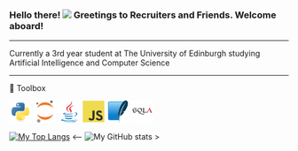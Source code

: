 ### Hello there! <img src="https://raw.githubusercontent.com/MartinHeinz/MartinHeinz/master/wave.gif" width="30px"> Greetings to Recruiters and Friends. Welcome aboard!
---
Currently a 3rd year student at The University of Edinburgh studying Artificial Intelligence and Computer Science

---
🧰 Toolbox

<img src = "https://github.com/devicons/devicon/blob/master/icons/python/python-original.svg" alt = "Python logo" width="40" height="40" /> <img src = "https://github.com/devicons/devicon/blob/master/icons/jupyter/jupyter-original.svg" alt = "Jupyter logo" width="40" height="40" /> 
<img src = "https://github.com/devicons/devicon/blob/master/icons/java/java-original.svg" alt = "Java logo" width="40" height="40" />
<img src = "https://github.com/devicons/devicon/blob/master/icons/javascript/javascript-original.svg" alt = "Javascript logo" width="40" height="40" />
<img src = "https://github.com/devicons/devicon/blob/master/icons/sqlite/sqlite-original.svg" alt = "SQLite Logo" width="40" height="40" /> 
<img src = "https://github.com/devicons/devicon/blob/master/icons/sqlalchemy/sqlalchemy-original.svg" alt = "SQLAlchemy logo" width="40" height="40" /> 

[![My Top Langs](https://github-readme-stats.vercel.app/api/top-langs/?username=YafetMelake&layout=donut)](https://github.com/anuraghazra/github-readme-stats)
<-- ![My GitHub stats](https://github-readme-stats.vercel.app/api?username=YafetMelake&show_icons=true&theme=transparent) >
